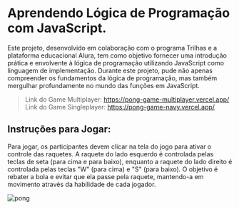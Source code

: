 <h1>Aprendendo Lógica de Programação com JavaScript.</h1>

Este projeto, desenvolvido em colaboração com o programa Trilhas e a plataforma educacional Alura, tem como objetivo fornecer uma introdução prática e envolvente à lógica de programação utilizando JavaScript como linguagem de implementação. Durante este projeto, pude não apenas compreender os fundamentos da lógica de programação, mas também mergulhar profundamente no mundo das funções em JavaScript.

>Link do Game Multiplayer: https://pong-game-multiplayer.vercel.app/                                                                          
>Link do Game Singleplayer: https://pong-game-navy.vercel.app/

<h2>Instruções para Jogar:</h2>

Para jogar, os participantes devem clicar na tela do jogo para ativar o controle das raquetes. A raquete do lado esquerdo é controlada pelas teclas de seta (para cima e para baixo), enquanto a raquete do lado direito é controlada pelas teclas "W" (para cima) e "S" (para baixo). O objetivo é rebater a bola e evitar que ela passe pela raquete, mantendo-a em movimento através da habilidade de cada jogador.

![pong](https://github.com/FabinDr/PongGameMultiplayer/assets/124143933/b482a8a6-2b49-46bd-8351-495c622d60be)
